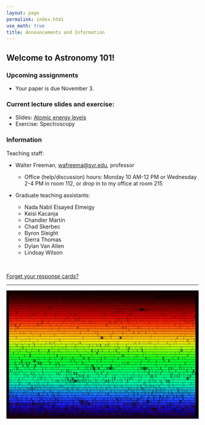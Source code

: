 ```yaml
---
layout: page 
permalink: index.html
use_math: true 
title: Announcements and Information
---
```


## Welcome to Astronomy 101!

### Upcoming assignments

* Your paper is due November 3. 


### Current lecture slides and exercise:

* Slides: <a href="slides/lecture16/lecture16.pdf">Atomic energy levels</a>
* Exercise: Spectroscopy


### Information

Teaching staff:

* Walter Freeman, <wafreema@syr.edu>, professor
  * Office (help/discussion) hours: Monday 10 AM-12 PM or Wednesday 2-4 PM in room 112, or drop in to my office at room 215

* Graduate teaching assistants:
  - Nada Nabil Elsayed Elmeigy
  - Keisi Kacanja
  - Chandler Martin
  - Chad Skerbec
  - Byron Sleight
  - Sierra Thomas
  - Dylan Van Allen
  - Lindsay Wilson
    
<br>


<a href="cards.html">Forget your response cards?</a>

---

<center> <img src="solarspectrum.jpg">
<br>
